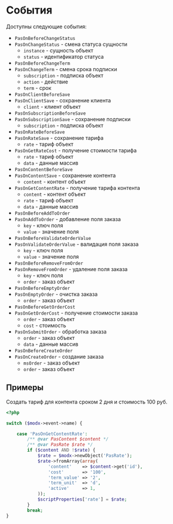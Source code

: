 # События

Доступны следующие события:

* `PasOnBeforeChangeStatus`
* `PasOnChangeStatus` - смена статуса сущности
  * `instance` - сущность объект
  * `status` - идентификатор статуса
* `PasOnBeforeChangeTerm`
* `PasOnChangeTerm` - смена срока подписки
  * `subscription` - подписка объект
  * `action` - действие
  * `term` - срок
* `PasOnClientBeforeSave`
* `PasOnClientSave` - сохранение клиента
  * `client` - клиент объект
* `PasOnSubscriptionBeforeSave`
* `PasOnSubscriptionSave` - сохранение подписки
  * `subscription` - подписка объект
* `PasOnRateBeforeSave`
* `PasOnRateSave` - сохранение тарифа
  * `rate` - тариф объект
* `PasOnGetRateCost` - получение стоимости тарифа
  * `rate` - тариф объект
  * `data` - данные массив
* `PasOnContentBeforeSave`
* `PasOnContentSave` - сохранение контента
  * `content` - контент объект
* `PasOnGetContentRate` - получение тарифа контента
  * `content` - контент объект
  * `rate` - тариф объект
  * `data` - данные массив
* `PasOnBeforeAddToOrder`
* `PasOnAddToOrder` - добавление поля заказа
  * `key` - ключ поля
  * `value` - значение поля
* `PasOnBeforeValidateOrderValue`
* `PasOnValidateOrderValue` - валидация поля заказа
  * `key` - ключ поля
  * `value` - значение поля
* `PasOnBeforeRemoveFromOrder`
* `PasOnRemoveFromOrder` - удаление поля заказа
  * `key` - ключ поля
  * `order` - заказ объект
* `PasOnBeforeEmptyOrder`
* `PasOnEmptyOrder` - очистка заказа
  * `order` - заказ объект
* `PasOnBeforeGetOrderCost`
* `PasOnGetOrderCost` - получение стоимости заказа
  * `order` - заказ объект
  * `cost` - стоимость
* `PasOnSubmitOrder` - обработка заказа
  * `order` - заказ объект
  * `data` - данные массив
* `PasOnBeforeCreateOrder`
* `PasOnCreateOrder` - создание заказа
  * `msOrder` - заказ объект
  * `order` - заказ объект

## Примеры

Создать тариф для контента сроком 2 дня и стоимость 100 руб.

```php
<?php

switch ($modx->event->name) {

    case 'PasOnGetContentRate':
        /** @var PasContent $content */
        /** @var PasRate $rate */
        if ($content AND !$rate) {
            $rate = $modx->newObject('PasRate');
            $rate->fromArray(array(
                'content'    => $content->get('id'),
                'cost'       => '100',
                'term_value' => '2',
                'term_unit'  => 'd',
                'active'     => 1,
            ));
            $scriptProperties['rate'] = $rate;
        }
        break;
}
```
